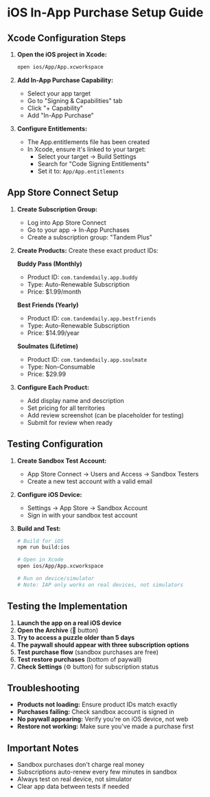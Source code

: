# iOS In-App Purchase Setup Guide

## Xcode Configuration Steps

1. **Open the iOS project in Xcode:**
   ```bash
   open ios/App/App.xcworkspace
   ```

2. **Add In-App Purchase Capability:**
   - Select your app target
   - Go to "Signing & Capabilities" tab
   - Click "+ Capability"
   - Add "In-App Purchase"

3. **Configure Entitlements:**
   - The App.entitlements file has been created
   - In Xcode, ensure it's linked to your target:
     - Select your target → Build Settings
     - Search for "Code Signing Entitlements"
     - Set it to: `App/App.entitlements`

## App Store Connect Setup

1. **Create Subscription Group:**
   - Log into App Store Connect
   - Go to your app → In-App Purchases
   - Create a subscription group: "Tandem Plus"

2. **Create Products:**
   Create these exact product IDs:

   **Buddy Pass (Monthly)**
   - Product ID: `com.tandemdaily.app.buddy`
   - Type: Auto-Renewable Subscription
   - Price: $1.99/month

   **Best Friends (Yearly)**
   - Product ID: `com.tandemdaily.app.bestfriends`
   - Type: Auto-Renewable Subscription
   - Price: $14.99/year

   **Soulmates (Lifetime)**
   - Product ID: `com.tandemdaily.app.soulmate`
   - Type: Non-Consumable
   - Price: $29.99

3. **Configure Each Product:**
   - Add display name and description
   - Set pricing for all territories
   - Add review screenshot (can be placeholder for testing)
   - Submit for review when ready

## Testing Configuration

1. **Create Sandbox Test Account:**
   - App Store Connect → Users and Access → Sandbox Testers
   - Create a new test account with a valid email

2. **Configure iOS Device:**
   - Settings → App Store → Sandbox Account
   - Sign in with your sandbox test account

3. **Build and Test:**
   ```bash
   # Build for iOS
   npm run build:ios

   # Open in Xcode
   open ios/App/App.xcworkspace

   # Run on device/simulator
   # Note: IAP only works on real devices, not simulators
   ```

## Testing the Implementation

1. **Launch the app on a real iOS device**
2. **Open the Archive** (📅 button)
3. **Try to access a puzzle older than 5 days**
4. **The paywall should appear with three subscription options**
5. **Test purchase flow** (sandbox purchases are free)
6. **Test restore purchases** (bottom of paywall)
7. **Check Settings** (⚙️ button) for subscription status

## Troubleshooting

- **Products not loading:** Ensure product IDs match exactly
- **Purchases failing:** Check sandbox account is signed in
- **No paywall appearing:** Verify you're on iOS device, not web
- **Restore not working:** Make sure you've made a purchase first

## Important Notes

- Sandbox purchases don't charge real money
- Subscriptions auto-renew every few minutes in sandbox
- Always test on real device, not simulator
- Clear app data between tests if needed